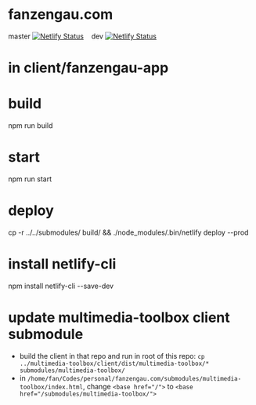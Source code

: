 # fanzengau.com
master
[![Netlify Status](https://api.netlify.com/api/v1/badges/e210e9b2-2861-4b4f-9632-aeca29c0670b/deploy-status?branch=master)](https://app.netlify.com/sites/fanzengau/deploys) &nbsp;&nbsp;
dev
[![Netlify Status](https://api.netlify.com/api/v1/badges/677552a2-b9f8-4069-ab7a-06e46961b4ab/deploy-status?branch=dev)](https://app.netlify.com/sites/epicbeaver/deploys)


# in client/fanzengau-app
# build
npm run build
# start
npm run start

# deploy
cp -r ../../submodules/ build/ && ./node_modules/.bin/netlify deploy --prod

# install netlify-cli
npm install netlify-cli --save-dev

# update multimedia-toolbox client submodule
+ build the client in that repo and run in root of this repo: `cp ../multimedia-toolbox/client/dist/multimedia-toolbox/* submodules/multimedia-toolbox/`
+ in `/home/fan/Codes/personal/fanzengau.com/submodules/multimedia-toolbox/index.html`, change `<base href="/">` to  `<base href="/submodules/multimedia-toolbox/">`
